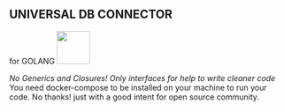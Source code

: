 ## UNIVERSAL DB CONNECTOR

for GOLANG <img src="https://golang.org/doc/gopher/frontpage.png" width="60">

*No Generics and Closures! Only interfaces for help to write cleaner code*
You need docker-compose to be installed on your machine to run your code.
No thanks! just with a good intent for open source community.
